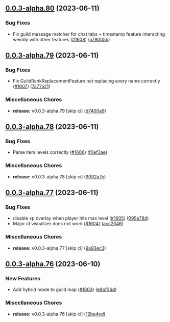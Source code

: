 ## [0.0.3-alpha.80](https://github.com/Wynntils/Artemis/compare/v0.0.3-alpha.79...v0.0.3-alpha.80) (2023-06-11)


### Bug Fixes

* Fix guild message matcher for chat tabs + timestamp feature interacting weirdly with other features ([#1608](https://github.com/Wynntils/Artemis/issues/1608)) ([a79005b](https://github.com/Wynntils/Artemis/commit/a79005bc01f1471471b5d2669cbb365e9906c8a9))

## [0.0.3-alpha.79](https://github.com/Wynntils/Artemis/compare/v0.0.3-alpha.78...v0.0.3-alpha.79) (2023-06-11)


### Bug Fixes

* Fix GuildRankReplacementFeature not replacing every name correctly ([#1607](https://github.com/Wynntils/Artemis/issues/1607)) ([7a77a21](https://github.com/Wynntils/Artemis/commit/7a77a21d728e533ef2e5c6eb097ff62e130f5df0))


### Miscellaneous Chores

* **release:** v0.0.3-alpha.79 [skip ci] ([d7400a9](https://github.com/Wynntils/Artemis/commit/d7400a908710e0368644e275d6617d9b6d3bbc5c))

## [0.0.3-alpha.78](https://github.com/Wynntils/Artemis/compare/v0.0.3-alpha.77...v0.0.3-alpha.78) (2023-06-11)


### Bug Fixes

* Parse item levels correctly ([#1606](https://github.com/Wynntils/Artemis/issues/1606)) ([f0ef3ae](https://github.com/Wynntils/Artemis/commit/f0ef3ae5a174d466f0815e2ef21398640c7bcc66))


### Miscellaneous Chores

* **release:** v0.0.3-alpha.78 [skip ci] ([9002a7e](https://github.com/Wynntils/Artemis/commit/9002a7e6a6867bb2cb41a0e55673bd082ed3e0ff))

## [0.0.3-alpha.77](https://github.com/Wynntils/Artemis/compare/v0.0.3-alpha.76...v0.0.3-alpha.77) (2023-06-11)


### Bug Fixes

* disable xp overlay when player hits max level ([#1605](https://github.com/Wynntils/Artemis/issues/1605)) ([095e78d](https://github.com/Wynntils/Artemis/commit/095e78d67354cfe22b9bfe25fb30419fc450d1ec))
* Major id visualizer does not work ([#1604](https://github.com/Wynntils/Artemis/issues/1604)) ([acc2346](https://github.com/Wynntils/Artemis/commit/acc2346b1e5ff3d9cd6588ac9aa09a9bd0fd6f04))


### Miscellaneous Chores

* **release:** v0.0.3-alpha.77 [skip ci] ([9a93ec3](https://github.com/Wynntils/Artemis/commit/9a93ec32218aa82ed59d446b78b8237daeb7a0b0))

## [0.0.3-alpha.76](https://github.com/Wynntils/Artemis/compare/v0.0.3-alpha.75...v0.0.3-alpha.76) (2023-06-10)


### New Features

* Add hybrid mode to guild map ([#1603](https://github.com/Wynntils/Artemis/issues/1603)) ([e9bf36d](https://github.com/Wynntils/Artemis/commit/e9bf36ddd4b5e338b42836ed1d08a1f4c01590b9))


### Miscellaneous Chores

* **release:** v0.0.3-alpha.76 [skip ci] ([12ba4ed](https://github.com/Wynntils/Artemis/commit/12ba4ed62ac1ec3f9850a8f18645d335843fd342))

